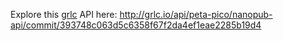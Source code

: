 Explore this [grlc](http://grlc.io/) API here:
http://grlc.io/api/peta-pico/nanopub-api/commit/393748c063d5c6358f67f2da4ef1eae2285b19d4
